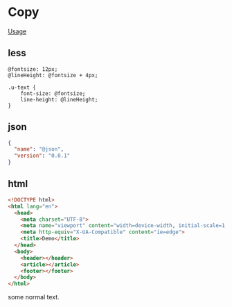 # Copy

[Usage](https://github.com/ReAlign/markdown-it-copy#plugin)

## less

```less
@fontsize: 12px;
@lineHeight: @fontsize + 4px;

.u-text {
    font-size: @fontsize;
    line-height: @lineHeight;
}
```

## json

```json
{
  "name": "@json",
  "version": "0.0.1"
}
```

## html

```html
<!DOCTYPE html>
<html lang="en">
  <head>
    <meta charset="UTF-8">
    <meta name="viewport" content="width=device-width, initial-scale=1.0">
    <meta http-equiv="X-UA-Compatible" content="ie=edge">
    <title>Demo</title>
  </head>
  <body>
    <header></header>
    <article></article>
    <footer></footer>
  </body>
</html>
```

some normal text.
